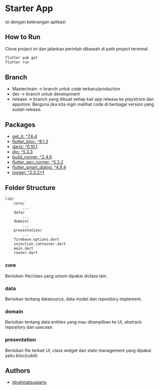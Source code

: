 # Starter App

isi dengan keterangan aplikasi

## How to Run

<!-- Project ini menggunakan [Flutter 3.13.4](https://flutter.dev/) -->

Clone project ini dan jalankan perintah dibawah di path project terminal.

```bash
flutter pub get
flutter run
```


## Branch

- Master/main -> branch untuk code terbaru/production
- dev -> branch untuk development
- release -> branch yang dibuat setiap kali app release ke playstrore dan appstore. Berguna jika kita ingin melihat code di berbagai version yang sudah release.
## Packages

- [get_it: ^7.6.4](https://pub.dev/packages/get_it)
- [flutter_bloc: ^8.1.3](https://pub.dev/packages/flutter_bloc)
- [dartz: ^0.10.1](https://pub.dev/packages/dartz)
- [dio: ^5.3.3](https://pub.dev/packages/dio)
- [build_runner: ^2.4.6](https://pub.dev/packages/build_runner)
- [flutter_gen_runner: ^5.3.2](https://pub.dev/packages/flutter_gen_runner)
- [flutter_smart_dialog: ^4.9.4](https://pub.dev/packages/flutter_smart_dialog)
- [logger: ^2.0.2+1](https://pub.dev/packages/logger)



## Folder Structure

```bash
lib/
    core/
        ...
    data/
        ...
    domain/
        ...
    presentation/
        ...
    firebase_options.dart
    injection_container.dart
    main.dart
    router.dart
```

### core

Berisikan file/class yang umum dipakai diclass lain.

### data

Berisikan tentang datasource, data model dan repository implement.

### domain

Berisikan tentang data entities yang mau ditampilkan ke UI, abstrack repository dan usecase.

### presentation

Berisikan file terkait UI, class widget dan state management yang dipakai yaitu bloc(cubit)

## Authors

- [@rahmatsugiarto](https://git.digitalevent.id/rahmatsugiarto)
